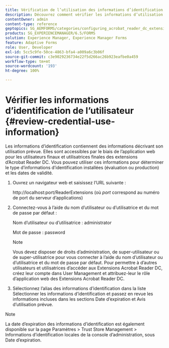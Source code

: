 ```yaml
---
title: Vérification de l’utilisation des informations d’identification
description: Découvrez comment vérifier les informations d’utilisation des informations d’identification. Les informations d’utilisation des informations d’identification qui décrivent son utilisation sont accessibles via l’extension Acrobat Reader.
contentOwner: admin
content-type: reference
geptopics: SG_AEMFORMS/categories/configuring_acrobat_reader_dc_extensions
products: SG_EXPERIENCEMANAGER/6.5/FORMS
solution: Experience Manager, Experience Manager Forms
feature: Adaptive Forms
role: User, Developer
exl-id: 5cc5c9fe-50ce-4863-bfa4-a009a6c3b06f
source-git-commit: c3e9029236734e22f5d266ac26b923eafbe0a459
workflow-type: tm+mt
source-wordcount: '193'
ht-degree: 100%

---
```


# Vérifier les informations d’identification de l’utilisateur {#review-credential-use-information}

Les informations d’identification contiennent des informations décrivant son utilisation prévue. Elles sont accessibles par le biais de l’application web pour les utilisateurs finaux et utilisatrices finales des extensions d’Acrobat Reader DC. Vous pouvez utiliser ces informations pour déterminer le type d’informations d’identification installées (évaluation ou production) et les dates de validité.

1. Ouvrez un navigateur web et saisissez l’URL suivante :

   http://localhost:port/ReaderExtensions (où *port* correspond au numéro de port du serveur d’applications)

1. Connectez-vous à l’aide du nom d’utilisateur ou d’utilisatrice et du mot de passe par défaut :

   Nom d’utilisateur ou d’utilisatrice : administrator

   Mot de passe : password

   >[!NOTE]
   >
   >Vous devez disposer de droits d’administration, de super-utilisateur ou de super-utilisatrice pour vous connecter à l’aide du nom d’utilisateur ou d’utilisatrice et du mot de passe par défaut. Pour permettre à d’autres utilisateurs et utilisatrices d’accéder aux Extensions Acrobat Reader DC, créez leur compte dans User Management et attribuez-leur le rôle d’application web des Extensions Acrobat Reader DC.

1. Sélectionnez l’alias des informations d’identification dans la liste Sélectionner les informations d’identification et passez en revue les informations incluses dans les sections Date d’expiration et Avis d’utilisation prévue.

>[!NOTE]
>
>La date d’expiration des informations d’identification est également disponible sur la page Paramètres > Trust Store Management > Informations d’identification locales de la console d’administration, sous Date d’expiration.
